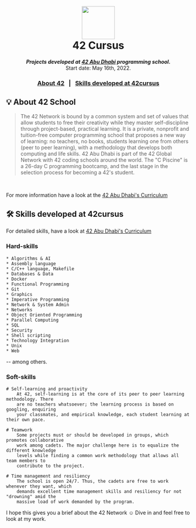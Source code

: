 <h1 align="center">
  <img  width="90" src="https://user-images.githubusercontent.com/53398372/192601832-ffd4a7f3-9c46-420f-9f2d-60ec874ea68f.svg">
  <br/>
<b>42 Cursus</b>
</h1>

<p align="center">
	<b><i>Projects developed at <a href="https://42abudhabi.ae/">42 Abu Dhabi</a> programming school.</i></b><br>
	Start date: May 16th, 2022.
</p>

<h3 align="center">
	<a href="https://github.com/amnasyedaamirr/42AbuDhabi-Cursus/edit/main/README.md#-about-42-school">About 42</a>
	<span> &nbsp; | &nbsp; </span>
	<a href="https://github.com/amnasyedaamirr/42AbuDhabi-Cursus/edit/main/README.md#%EF%B8%8F-skills-developed-at-42cursus">Skills developed at 42cursus</a>
</h3>

## 💡 About 42 School

> The 42 Network is bound by a common system and set of values that allow students to free their creativity while they master self-discipline through project-based, practical learning. It is a private, nonprofit and tuition-free computer programming school that proposes a new way of learning: no teachers, no books, students learning one from others (peer to peer learning), with a methodology that develops both computing and life skills. 42 Abu Dhabi is part of the 42 Global Network with 42 coding schools around the world. The "C Piscine" is a 26-day C programming bootcamp, and the last stage in the selection process for becoming a 42's student.
 <br/> 
 <p> For more information have a look at the <a href="https://42abudhabi.ae/curriculum/"> 42 Abu Dhabi's Curriculum </a></p>

## 🛠️ Skills developed at 42cursus

 <p> For detailed skills, have a look at <a href="https://42abudhabi.ae/curriculum/"> 42 Abu Dhabi's Curriculum </a></p>

### Hard-skills

	* Algorithms & AI
	* Assembly language
	* C/C++ language, Makefile
	* Databases & Data
	* Docker
	* Functional Programming
	* Git
	* Graphics
	* Imperative Programming
	* Network & System Admin
	* Networks
	* Object Oriented Programming
	* Parallel Computing
	* SQL
	* Security
	* Shell scripting
	* Technology Integration
	* Unix
	* Web

-- among others.

### Soft-skills

	# Self-learning and proactivity
		At 42, self-learning is at the core of its peer to peer learning methodology. There
		are no teachers whatsoever; the learning process is based on googling, enquiring
		your classmates, and empirical knowledge, each student learning at their own pace.

	# Teamwork
		Some projects must or should be developed in groups, which promotes collaborative
		work among cadets. The major challenge here is to equalize the different knowledge
		levels while finding a common work methodology that allows all team members to
		contribute to the project.

	# Time management and resiliency
		The school is open 24/7. Thus, the cadets are free to work whenever they want, which
		demands excellent time management skills and resiliency for not "drowning" amid the
		massive load of work demanded by the program.

I hope this gives you a brief about the 42 Network ☺️ Dive in and feel free to look at my work.
